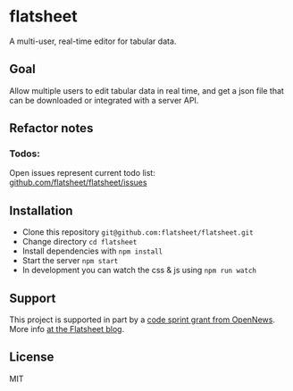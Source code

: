 # flatsheet

A multi-user, real-time editor for tabular data.

## Goal

Allow multiple users to edit tabular data in real time, and get a json file that can be downloaded or integrated with a server API.

## Refactor notes

### Todos:

Open issues represent current todo list: [github.com/flatsheet/flatsheet/issues](http://github.com/flatsheet/flatsheet/issues)

## Installation

- Clone this repository `git@github.com:flatsheet/flatsheet.git`
- Change directory `cd flatsheet`
- Install dependencies with `npm install`
- Start the server `npm start`
- In development you can watch the css & js using `npm run watch`

## Support

This project is supported in part by a [code sprint grant from OpenNews](http://opennews.org/codesprints.html). More info [at the Flatsheet blog](http://flatsheet.io/blog/getting-flatsheet-to-v1-with-help-from-opennews/).

## License
MIT
